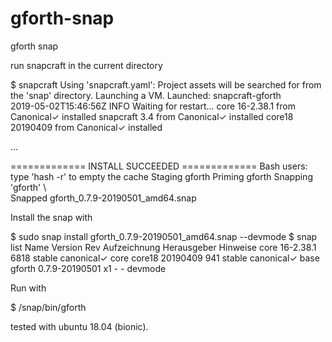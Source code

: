 # gforth-snap
gforth snap

run snapcraft in the current directory

  $ snapcraft 
  Using 'snapcraft.yaml': Project assets will be searched for from the 'snap' directory.
  Launching a VM.
  Launched: snapcraft-gforth                                                      
  2019-05-02T15:46:56Z INFO Waiting for restart...
  core 16-2.38.1 from Canonical✓ installed
  snapcraft 3.4 from Canonical✓ installed
  core18 20190409 from Canonical✓ installed

  ...

  ============= INSTALL SUCCEEDED =============
  Bash users: type 'hash -r' to empty the cache
  Staging gforth 
  Priming gforth 
  Snapping 'gforth' \                                              
  Snapped gforth_0.7.9-20190501_amd64.snap


Install the snap with

  $ sudo snap install gforth_0.7.9-20190501_amd64.snap --devmode
  $ snap list
  Name                   Version         Rev   Aufzeichnung  Herausgeber    Hinweise
  core                   16-2.38.1       6818  stable        canonical✓     core
  core18                 20190409        941   stable        canonical✓     base
  gforth                 0.7.9-20190501  x1    -             -              devmode

Run with

  $ /snap/bin/gforth


tested with ubuntu 18.04 (bionic).
